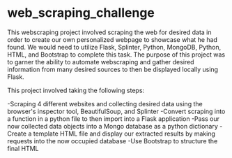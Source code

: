 # web_scraping_challenge
This webscraping project involved scraping the web for desired data in order to create our own personalized webpage to showcase what he had found. We would need to utilize Flask, Splinter, Python, MongoDB, Python, HTML, and Bootstrap to complete this task. The purpose of this project was to garner the ability to automate webscraping and gather desired information from many desired sources to then be displayed locally using Flask. 

This project involved taking the following steps:

-Scraping 4 different websites and collecting desired data using the browser's inspector tool, BeautifulSoup, and Splinter
-Convert scraping into a function in a python file to then import into a Flask application
-Pass our now collected data objects into a Mongo database as a python dictionary
-Create a template HTML file and display our extracted results by making requests into the now occupied database
-Use Bootstrap to structure the final HTML 
